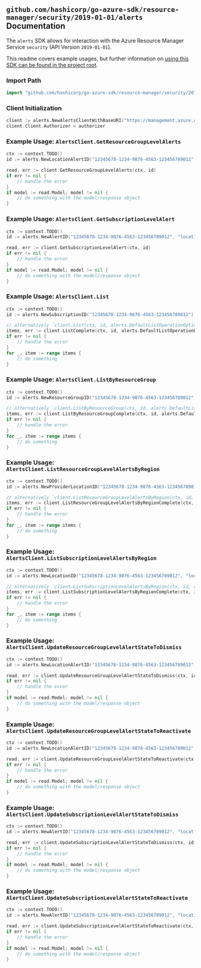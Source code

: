 
## `github.com/hashicorp/go-azure-sdk/resource-manager/security/2019-01-01/alerts` Documentation

The `alerts` SDK allows for interaction with the Azure Resource Manager Service `security` (API Version `2019-01-01`).

This readme covers example usages, but further information on [using this SDK can be found in the project root](https://github.com/hashicorp/go-azure-sdk/tree/main/docs).

### Import Path

```go
import "github.com/hashicorp/go-azure-sdk/resource-manager/security/2019-01-01/alerts"
```


### Client Initialization

```go
client := alerts.NewAlertsClientWithBaseURI("https://management.azure.com")
client.Client.Authorizer = authorizer
```


### Example Usage: `AlertsClient.GetResourceGroupLevelAlerts`

```go
ctx := context.TODO()
id := alerts.NewLocationAlertID("12345678-1234-9876-4563-123456789012", "example-resource-group", "locationValue", "alertValue")

read, err := client.GetResourceGroupLevelAlerts(ctx, id)
if err != nil {
	// handle the error
}
if model := read.Model; model != nil {
	// do something with the model/response object
}
```


### Example Usage: `AlertsClient.GetSubscriptionLevelAlert`

```go
ctx := context.TODO()
id := alerts.NewAlertID("12345678-1234-9876-4563-123456789012", "locationValue", "alertValue")

read, err := client.GetSubscriptionLevelAlert(ctx, id)
if err != nil {
	// handle the error
}
if model := read.Model; model != nil {
	// do something with the model/response object
}
```


### Example Usage: `AlertsClient.List`

```go
ctx := context.TODO()
id := alerts.NewSubscriptionID("12345678-1234-9876-4563-123456789012")

// alternatively `client.List(ctx, id, alerts.DefaultListOperationOptions())` can be used to do batched pagination
items, err := client.ListComplete(ctx, id, alerts.DefaultListOperationOptions())
if err != nil {
	// handle the error
}
for _, item := range items {
	// do something
}
```


### Example Usage: `AlertsClient.ListByResourceGroup`

```go
ctx := context.TODO()
id := alerts.NewResourceGroupID("12345678-1234-9876-4563-123456789012", "example-resource-group")

// alternatively `client.ListByResourceGroup(ctx, id, alerts.DefaultListByResourceGroupOperationOptions())` can be used to do batched pagination
items, err := client.ListByResourceGroupComplete(ctx, id, alerts.DefaultListByResourceGroupOperationOptions())
if err != nil {
	// handle the error
}
for _, item := range items {
	// do something
}
```


### Example Usage: `AlertsClient.ListResourceGroupLevelAlertsByRegion`

```go
ctx := context.TODO()
id := alerts.NewProviderLocationID("12345678-1234-9876-4563-123456789012", "example-resource-group", "locationValue")

// alternatively `client.ListResourceGroupLevelAlertsByRegion(ctx, id, alerts.DefaultListResourceGroupLevelAlertsByRegionOperationOptions())` can be used to do batched pagination
items, err := client.ListResourceGroupLevelAlertsByRegionComplete(ctx, id, alerts.DefaultListResourceGroupLevelAlertsByRegionOperationOptions())
if err != nil {
	// handle the error
}
for _, item := range items {
	// do something
}
```


### Example Usage: `AlertsClient.ListSubscriptionLevelAlertsByRegion`

```go
ctx := context.TODO()
id := alerts.NewLocationID("12345678-1234-9876-4563-123456789012", "locationValue")

// alternatively `client.ListSubscriptionLevelAlertsByRegion(ctx, id, alerts.DefaultListSubscriptionLevelAlertsByRegionOperationOptions())` can be used to do batched pagination
items, err := client.ListSubscriptionLevelAlertsByRegionComplete(ctx, id, alerts.DefaultListSubscriptionLevelAlertsByRegionOperationOptions())
if err != nil {
	// handle the error
}
for _, item := range items {
	// do something
}
```


### Example Usage: `AlertsClient.UpdateResourceGroupLevelAlertStateToDismiss`

```go
ctx := context.TODO()
id := alerts.NewLocationAlertID("12345678-1234-9876-4563-123456789012", "example-resource-group", "locationValue", "alertValue")

read, err := client.UpdateResourceGroupLevelAlertStateToDismiss(ctx, id)
if err != nil {
	// handle the error
}
if model := read.Model; model != nil {
	// do something with the model/response object
}
```


### Example Usage: `AlertsClient.UpdateResourceGroupLevelAlertStateToReactivate`

```go
ctx := context.TODO()
id := alerts.NewLocationAlertID("12345678-1234-9876-4563-123456789012", "example-resource-group", "locationValue", "alertValue")

read, err := client.UpdateResourceGroupLevelAlertStateToReactivate(ctx, id)
if err != nil {
	// handle the error
}
if model := read.Model; model != nil {
	// do something with the model/response object
}
```


### Example Usage: `AlertsClient.UpdateSubscriptionLevelAlertStateToDismiss`

```go
ctx := context.TODO()
id := alerts.NewAlertID("12345678-1234-9876-4563-123456789012", "locationValue", "alertValue")

read, err := client.UpdateSubscriptionLevelAlertStateToDismiss(ctx, id)
if err != nil {
	// handle the error
}
if model := read.Model; model != nil {
	// do something with the model/response object
}
```


### Example Usage: `AlertsClient.UpdateSubscriptionLevelAlertStateToReactivate`

```go
ctx := context.TODO()
id := alerts.NewAlertID("12345678-1234-9876-4563-123456789012", "locationValue", "alertValue")

read, err := client.UpdateSubscriptionLevelAlertStateToReactivate(ctx, id)
if err != nil {
	// handle the error
}
if model := read.Model; model != nil {
	// do something with the model/response object
}
```
